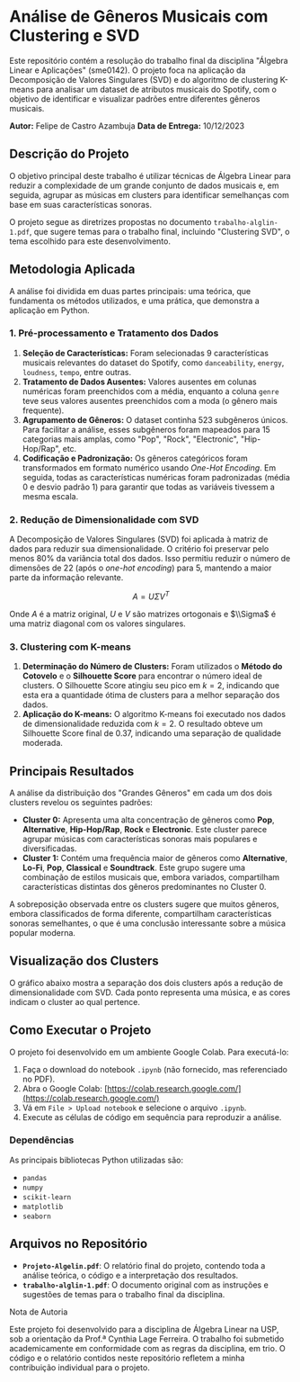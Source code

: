 # Análise de Gêneros Musicais com Clustering e SVD

Este repositório contém a resolução do trabalho final da disciplina "Álgebra Linear e Aplicações" (sme0142). O projeto foca na aplicação da Decomposição de Valores Singulares (SVD) e do algoritmo de clustering K-means para analisar um dataset de atributos musicais do Spotify, com o objetivo de identificar e visualizar padrões entre diferentes gêneros musicais.

**Autor:** Felipe de Castro Azambuja
**Data de Entrega:** 10/12/2023

## Descrição do Projeto

O objetivo principal deste trabalho é utilizar técnicas de Álgebra Linear para reduzir a complexidade de um grande conjunto de dados musicais e, em seguida, agrupar as músicas em clusters para identificar semelhanças com base em suas características sonoras.

O projeto segue as diretrizes propostas no documento `trabalho-alglin-1.pdf`, que sugere temas para o trabalho final, incluindo "Clustering SVD", o tema escolhido para este desenvolvimento.

## Metodologia Aplicada

A análise foi dividida em duas partes principais: uma teórica, que fundamenta os métodos utilizados, e uma prática, que demonstra a aplicação em Python.

### 1\. Pré-processamento e Tratamento dos Dados

1.  **Seleção de Características:** Foram selecionadas 9 características musicais relevantes do dataset do Spotify, como `danceability`, `energy`, `loudness`, `tempo`, entre outras.
2.  **Tratamento de Dados Ausentes:** Valores ausentes em colunas numéricas foram preenchidos com a média, enquanto a coluna `genre` teve seus valores ausentes preenchidos com a moda (o gênero mais frequente).
3.  **Agrupamento de Gêneros:** O dataset continha 523 subgêneros únicos. Para facilitar a análise, esses subgêneros foram mapeados para 15 categorias mais amplas, como "Pop", "Rock", "Electronic", "Hip-Hop/Rap", etc.
4.  **Codificação e Padronização:** Os gêneros categóricos foram transformados em formato numérico usando *One-Hot Encoding*. Em seguida, todas as características numéricas foram padronizadas (média 0 e desvio padrão 1) para garantir que todas as variáveis tivessem a mesma escala.

### 2\. Redução de Dimensionalidade com SVD

A Decomposição de Valores Singulares (SVD) foi aplicada à matriz de dados para reduzir sua dimensionalidade. O critério foi preservar pelo menos 80% da variância total dos dados. Isso permitiu reduzir o número de dimensões de 22 (após o *one-hot encoding*) para 5, mantendo a maior parte da informação relevante.

$$A = U \Sigma V^T$$

Onde $A$ é a matriz original, $U$ e $V$ são matrizes ortogonais e $\\Sigma$ é uma matriz diagonal com os valores singulares.

### 3\. Clustering com K-means

1.  **Determinação do Número de Clusters:** Foram utilizados o **Método do Cotovelo** e o **Silhouette Score** para encontrar o número ideal de clusters. O Silhouette Score atingiu seu pico em $k=2$, indicando que esta era a quantidade ótima de clusters para a melhor separação dos dados.
2.  **Aplicação do K-means:** O algoritmo K-means foi executado nos dados de dimensionalidade reduzida com $k=2$. O resultado obteve um Silhouette Score final de 0.37, indicando uma separação de qualidade moderada.

## Principais Resultados

A análise da distribuição dos "Grandes Gêneros" em cada um dos dois clusters revelou os seguintes padrões:

  * **Cluster 0:** Apresenta uma alta concentração de gêneros como **Pop**, **Alternative**, **Hip-Hop/Rap**, **Rock** e **Electronic**. Este cluster parece agrupar músicas com características sonoras mais populares e diversificadas.
  * **Cluster 1:** Contém uma frequência maior de gêneros como **Alternative**, **Lo-Fi**, **Pop**, **Classical** e **Soundtrack**. Este grupo sugere uma combinação de estilos musicais que, embora variados, compartilham características distintas dos gêneros predominantes no Cluster 0.

A sobreposição observada entre os clusters sugere que muitos gêneros, embora classificados de forma diferente, compartilham características sonoras semelhantes, o que é uma conclusão interessante sobre a música popular moderna.

## Visualização dos Clusters

O gráfico abaixo mostra a separação dos dois clusters após a redução de dimensionalidade com SVD. Cada ponto representa uma música, e as cores indicam o cluster ao qual pertence.

## Como Executar o Projeto

O projeto foi desenvolvido em um ambiente Google Colab. Para executá-lo:

1.  Faça o download do notebook `.ipynb` (não fornecido, mas referenciado no PDF).
2.  Abra o Google Colab: [https://colab.research.google.com/](https://colab.research.google.com/)
3.  Vá em `File > Upload notebook` e selecione o arquivo `.ipynb`.
4.  Execute as células de código em sequência para reproduzir a análise.

### Dependências

As principais bibliotecas Python utilizadas são:

  * `pandas`
  * `numpy`
  * `scikit-learn`
  * `matplotlib`
  * `seaborn`

## Arquivos no Repositório

  * **`Projeto-Algelin.pdf`**: O relatório final do projeto, contendo toda a análise teórica, o código e a interpretação dos resultados.
  * **`trabalho-alglin-1.pdf`**: O documento original com as instruções e sugestões de temas para o trabalho final da disciplina.


Nota de Autoria

Este projeto foi desenvolvido para a disciplina de Álgebra Linear na USP, sob a orientação da Prof.ª Cynthia Lage Ferreira. O trabalho foi submetido academicamente em conformidade com as regras da disciplina, em trio. O código e o relatório contidos neste repositório refletem a minha contribuição individual para o projeto.
